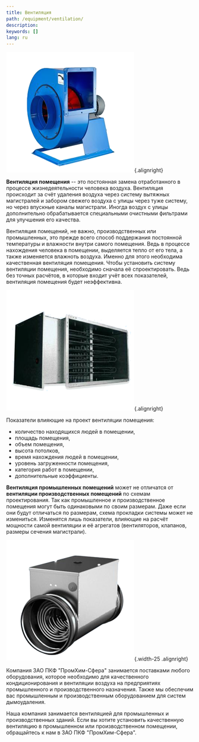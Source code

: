 ```yaml
---
title: Вентиляция
path: /equipment/ventilation/
description:
keywords: []
lang: ru
---
```


![Вентиляция](./vent-03.png){.alignright}

**Вентиляция помещения** -- это постоянная замена отработанного в
процессе жизнедеятельности человека воздуха. Вентиляция происходит за
счёт удаления воздуха через систему вытяжных магистралей и забором
свежего воздуха с улицы через туже систему, но через впускные каналы
магистрали. Иногда воздух с улицы дополнительно обрабатывается
специальными очистными фильтрами для улучшения его качества.

Вентиляция помещений, не важно, производственных или промышленных, это
прежде всего способ поддержания постоянной температуры и влажности
внутри самого помещения. Ведь в процессе нахождения человека в
помещении, выделяется тепло от его тела, а также изменяется влажноть
воздуха. Именно для этого необходима качественная вентиляция помещения.
Чтобы установить систему вентиляции помещения, необходимо сначала её
спроектировать. Ведь без точных расчётов, в которые входит учёт всех
показателей, вентиляция помещения будет неэффективна.

![Вентиляция](./vent-01.png){.alignright}

Показатели влияющие на проект вентиляции помещения:
* количество находящихся людей в помещении,
* площадь помещения,
* объем помещения,
* высота потолков,
* время нахождения людей в помещении,
* уровень загруженности помещения,
* категория работ в помещении,
* дополнительные коэффициенты.

**Вентиляция промышленных помещений** может не отличатся от **вентиляции
производственных помещений** по схемам проектирования. Так как
промышленное и производственное помещения могут быть одинаковыми по
своим размерам. Даже если они будут отличаться по размерам, схема
прокладки системы может не измениться. Изменятся лишь показатели,
влияющие на расчёт мощности самой вентиляции и её агрегатов
(вентиляторов, клапанов, размеры сечения магистрали).

![Вентиляция](./vent-02.png){.width-25 .alignright}

Компания ЗАО ПКФ "ПромХим-Сфера" занимается поставками любого
оборудования, которое необходимо для качественного кондиционирования и
вентиляции воздуха на предприятиях промышленного и производственного
назначения. Также мы обеспечим вас промышленным и производственным
оборудованием для систем дымоудаления.



Наша компания занимается вентиляцией для промышленных и производственных
зданий. Если вы хотите установить качественную вентиляцию в промышленном
или производственном помещении, обращайтесь к нам в ЗАО ПКФ
"ПромХим-Сфера".

